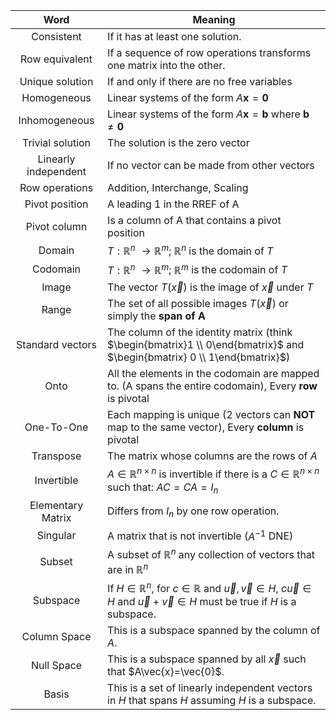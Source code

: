 |           Word          	|                          Meaning                          	|
|:-------------------------:	|---------------------------------------------------------|
| Consistent | If it has at least one solution.|
| Row equivalent | If a sequence of row operations transforms one matrix into the other.|
| Unique solution | If and only if there are no free variables 	|
| Homogeneous | Linear systems of the form $A\mathbf{x}=\mathbf{0}$ |
| Inhomogeneous | Linear systems of the form $A\mathbf{x}=\mathbf{b}$ where $\mathbf{b} \neq \mathbf{0}$ |
| Trivial solution | The solution is the zero vector |
| Linearly independent | If no vector can be made from other vectors |
| Row operations | Addition, Interchange, Scaling |
| Pivot position | A leading 1 in the RREF of A |
| Pivot column | Is a column of A that contains a pivot position |
| Domain | $T: \mathbb{R}^n$ $\rightarrow \mathbb{R}^m$; $\mathbb{R}^n$ is the domain of $T$ |
| Codomain | $T: \mathbb{R}^n$ $\rightarrow \mathbb{R}^m$; $\mathbb{R}^m$ is the codomain of $T$ |
| Image | The vector $T(\vec{x})$ is the image of $\vec{x}$ under $T$ |
| Range | The set of all possible images $T(\vec{x})$ or simply the **span of A** |
| Standard vectors| The column of the identity matrix (think $\begin{bmatrix}1 \\ 0\end{bmatrix}$ and $\begin{bmatrix} 0 \\ 1\end{bmatrix}$)|
| Onto | All the elements in the codomain are mapped to. (A spans the entire codomain), Every **row** is pivotal |
| One-To-One | Each mapping is unique (2 vectors can **NOT** map to the same vector), Every **column** is pivotal|
| Transpose | The matrix whose columns are the rows of $A$ |
| Invertible | $A \in \mathbb{R}^{n \times n}$ is invertible if there is a $C \in \mathbb{R}^{n \times n}$ such that: $AC=CA=I_n$ |
| Elementary Matrix | Differs from $I_n$ by one row operation. |
| Singular | A matrix that is not invertible ($A^{-1}$ DNE)|
| Subset | A subset of $\mathbb{R}^n$ any collection of vectors that are in $\mathbb{R}^n$ |
| Subspace | If $H \in \mathbb{R}^n$, for $c \in \mathbb{R}$ and $\vec{u},\vec{v} \in H$, $c\vec{u} \in H$ and $\vec{u}+\vec{v} \in H$ must be true if $H$ is a subspace. |
| Column Space | This is a subspace spanned by the column of $A$. |
| Null Space | This is a subspace spanned by all $\vec{x}$ such that $A\vec{x}=\vec{0}$. |
| Basis | This is a set of linearly independent vectors in $H$ that spans $H$ assuming $H$ is a subspace.|
